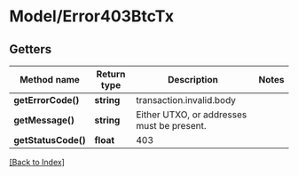 # Model/Error403BtcTx

## Getters

Method name | Return type | Description | Notes
------------ | ------------- | ------------- | -------------
**getErrorCode()** | **string** | transaction.invalid.body |
**getMessage()** | **string** | Either UTXO, or addresses must be present. |
**getStatusCode()** | **float** | 403 |

[[Back to Index]](../index.md)

